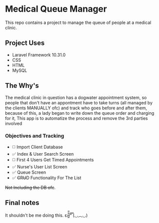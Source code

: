# Medical Queue Manager

This repo contains a project to manage the queue of people at a medical clinic.

## Project Uses

  - Laravel Framework 10.31.0
  - CSS
  - HTML
  - MySQL

## The Why's

The medical clinic in question has a dogwater appointment system, so people that don't have an appontment have to take turns (all managed by the clients MANUALLY ofc) and track who goes before and after them, because of this, a lady began to write down the queue order and charging for it, This app is to automatize the process and remove the 3rd parties involved

### Objectives and Tracking
- ◻️ Import Client Database
- ✅ Index & User Search Screen
- ◻️ First 4 Users Get Timed Appointments
- ✅ Nurse's User List Screen
- ✅ Queue Screen
- ✅ ~~C~~R~~U~~D Functionality For The List

~~Not Including the DB ofc~~.

## Final notes

It shouldn't be me doing this. ε/̵͇̿̿/’̿’̿ ̿(◡︵◡)

